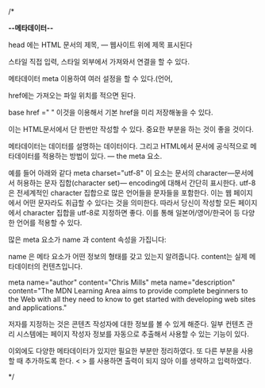/* 

**--메타데이터--**

head 에는 HTML 문서의 제목, —  웹사이트 위에 제목 표시된다

스타일 직접 입력, 스타일 외부에서 가져와서 연결을 할 수 있다.<link rel = " " href = "">

메타데이터 meta 이용하여 여러 설정을 할 수 있다.(언어, 

href에는 가져오는 파일 위치를 적으면 된다.

base href =" " 이것을 이용해서 기본 href을 미리 저장해놓을 수 있다. 

이는 HTML문서에서 단 한번만 작성할 수 있다. 중요한 부분을 하는 것이 좋을 것이다.

메타데이터는 데이터를 설명하는 데이터이다.
그리고 HTML에서 문서에 공식적으로 메타데이터를 적용하는 방법이 있다. — the  meta 요소.

예를 들어 아래와 같다
meta charset="utf-8"
이 요소는 문서의 character—문서에서 허용하는 문자 집합(character set)— encoding에 대해서 간단히 표시한다.
utf-8 은 전세계적인 character 집합으로 많은 언어들을 문자들을 포함한다.
이는 웹 페이지에서 어떤 문자라도 취급할 수 있다는 것을 의미한다.
따라서 당신이 작성할 모든 페이지에서 character 집합을 utf-8로 지정하면 좋다.
이를 통해 일본어/영어/한국어 등 다양한 언어를 적용할 수 있다.

많은 meta 요소가 name 과 content 속성을 가집니다:

name 은 메타 요소가 어떤 정보의 형태를 갖고 있는지 알려줍니다.
content는 실제 메타데이터의 컨텐츠입니다.

meta name="author" content="Chris Mills"
meta name="description" content="The MDN Learning Area aims to provide
complete beginners to the Web with all they need to know to get
started with developing web sites and applications."

저자를 지정하는 것은 콘텐츠 작성자에 대한 정보를 볼 수 있게 해준다.
일부 컨텐츠 관리 시스템에는 페이지 작성자 정보를 자동으로 추출해서 사용할 수 있는 기능이 있다.

이외에도 다양한 메타데이터가 있지만 필요한 부분만 정리하였다. 
또 다른 부분을 사용 할 때 추가하도록 한다.
< > 를 사용하면 출력이 되지 않아 이를 생략하고 입력하였다.


*/